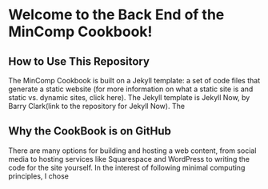 # Welcome to the Back End of the MinComp Cookbook!

## How to Use This Repository
The MinComp Cookbook is built on a Jekyll template: a set of code files that generate a static website (for more information on what a static site is and static vs. dynamic sites, click here). The Jekyll template is Jekyll Now, by Barry Clark(link to the repository for Jekyll Now). The 

## Why the CookBook is on GitHub
There are many options for building and hosting a web content, from social media to hosting services like Squarespace and WordPress to writing the code for the site yourself. In the interest of following minimal computing principles, I chose 
